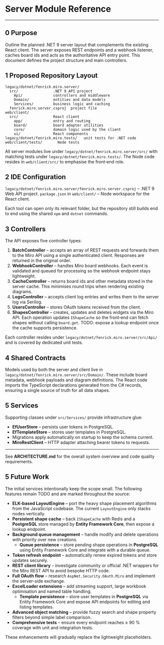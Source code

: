 # Server Module Reference

---

## 0 Purpose

Outline the planned .NET 9 server layout that complements the existing React
client. The server exposes REST endpoints and a webhook listener, caches board
ids and acts as the authoritative API entry point. This document defines the
project structure and main controllers.

## 1 Proposed Repository Layout

```
legacy/dotnet/fenrick.miro.server/
  src/                .NET 9 API project
    Api/              controllers and middleware
    Domain/           entities and data models
    Services/         business logic and caching
  fenrick.miro.server.csproj  project file
web/client/
  src/                React client
    app/              entry and routing
    board/            board adapter utilities
    core/             domain logic used by the client
    ui/               React components
legacy/dotnet/fenrick.miro.tests/   unit tests for .NET code
web/client/tests/       Node tests
```

All server modules live under `legacy/dotnet/fenrick.miro.server/src/` with matching tests
under `legacy/dotnet/fenrick.miro.tests/`. The Node code resides in
`web/client/src/` to emphasise the front‑end role.

## 2 IDE Configuration

 `legacy/dotnet/fenrick.miro.server/fenrick.miro.server.csproj` – .NET 9 Web API project.
 `package.json` in `web/client/` – Node workspace for the React client.

Each tool can open only its relevant folder, but the repository still builds end
to end using the shared `npm` and `dotnet` commands.

## 3 Controllers

The API exposes five controller types:

1. **BatchController** – accepts an array of REST requests and forwards them to
   the Miro API using a single authenticated client. Responses are returned in
   the original order.
2. **WebhookController** – handles Miro board webhooks. Each event is validated
   and queued for processing so the webhook endpoint stays lightweight.
3. **CacheController** – returns board ids and other metadata stored in the
   server cache. This minimises round trips when rendering existing diagrams.
4. **LogsController** – accepts client log entries and writes them to the server
   log via Serilog.
5. **UsersController** – stores OAuth tokens received from the client.
6. **ShapesController** – creates, updates and deletes widgets via the Miro API.
   Each operation updates `IShapeCache` so the front‑end can fetch shapes
   without calling `board.get`. TODO: expose a lookup endpoint once the cache
   supports persistence.

Each controller resides under `legacy/dotnet/fenrick.miro.server/src/Api/` and is covered by
dedicated unit tests.

## 4 Shared Contracts

Models used by both the server and client live in
`legacy/dotnet/fenrick.miro.server/src/Domain/`. These include board metadata, webhook
payloads and diagram definitions. The React code imports the TypeScript
declarations generated from the C# records, ensuring a single source of truth
for all data shapes.

## 5 Services

Supporting classes under `src/Services/` provide infrastructure glue:

- **EfUserStore** – persists user tokens in PostgreSQL.
- **EfTemplateStore** – stores user templates in PostgreSQL.
- Migrations apply automatically on startup to keep the schema current.
- **MiroRestClient** – HTTP adapter attaching bearer tokens to requests.

---

See **ARCHITECTURE.md** for the overall system overview and code quality
requirements.

## 5 Future Work

The initial services intentionally keep the scope small. The following features remain TODO and are marked throughout the source:

- **ELK-based LayoutEngine** – port the heavy shape placement algorithms from the JavaScript codebase. The current `LayoutEngine` only stacks nodes vertically.
- **Persistent shape cache** – back `IShapeCache` with Redis and a **PostgreSQL** store managed by **Entity Framework Core**, then expose a lookup endpoint.
- **Background queue management** – handle modify and delete operations with priority over new creations.
  - **Queue persistence** – store pending shape operations in **PostgreSQL** using Entity Framework Core and integrate with a durable queue.
- **Token refresh endpoint** – automatically renew expired tokens and store updates securely.
- **REST client library** – investigate community or official .NET wrappers for the Miro REST API to avoid bespoke HTTP code.
- **Full OAuth flow** – research `AspNet.Security.OAuth.Miro` and implement the server-side exchange.
- **ExcelLoader extensions** – add streaming support, large workbook optimisation and named table handling.
  - **Template persistence** – store user templates in **PostgreSQL** via Entity Framework Core and expose API endpoints for editing and listing templates.
- **Advanced object matching** – provide fuzzy search and shape property filters beyond simple label comparison.
- **Comprehensive tests** – ensure every endpoint reaches ≥ 90 % coverage with unit and integration tests.

These enhancements will gradually replace the lightweight placeholders.
